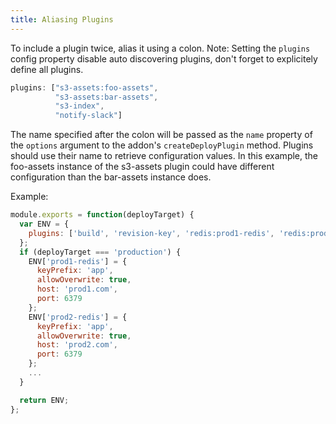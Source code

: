 ```yaml
---
title: Aliasing Plugins
---
```


To include a plugin twice, alias it using a colon.
Note: Setting the `plugins` config property disable auto discovering plugins,
don't forget to explicitely define all plugins.

```javascript
plugins: ["s3-assets:foo-assets",
          "s3-assets:bar-assets",
          "s3-index",
          "notify-slack"]
```

The name specified after the colon will be passed as the `name` property
of the `options` argument to the addon's `createDeployPlugin` method. Plugins
should use their name to retrieve configuration values. In this example,
the foo-assets instance of the s3-assets plugin could have different configuration
than the bar-assets instance does.

Example:

```javascript
module.exports = function(deployTarget) {
  var ENV = {
    plugins: ['build', 'revision-key', 'redis:prod1-redis', 'redis:prod2-redis'],
  };
  if (deployTarget === 'production') {
    ENV['prod1-redis'] = {
      keyPrefix: 'app',
      allowOverwrite: true,
      host: 'prod1.com',
      port: 6379
    };
    ENV['prod2-redis'] = {
      keyPrefix: 'app',
      allowOverwrite: true,
      host: 'prod2.com',
      port: 6379
    };
    ...
  }

  return ENV;
};
```
